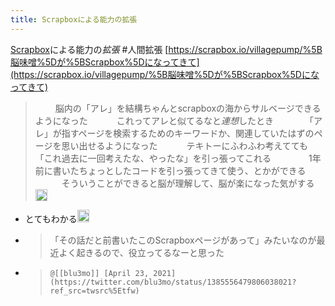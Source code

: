 ```yaml
---
title: Scrapboxによる能力の拡張
---
```


[Scrapbox](Scrapbox.md)による能力の*拡張* #人間拡張
[https://scrapbox.io/villagepump/%5B脳味噌%5Dが%5BScrapbox%5Dになってきて](https://scrapbox.io/villagepump/%5B脳味噌%5Dが%5BScrapbox%5Dになってきて)

 > 
 > 　　 脳内の「アレ」を結構ちゃんとscrapboxの海からサルベージできるようになった
 > 　　　これってアレと似てるなと*連想*したとき
 > 　　　	「アレ」が指すページを検索するためのキーワードか、関連していたはずのページを思い出せるようになった
 > 　　　テキトーにふわふわ考えてても「これ過去に一回考えたな、やったな」を引っ張ってこれる
 > 　　　　1年前に書いたちょっとしたコードを引っ張ってきて使う、とかができる
 > 　　　そういうことができると脳が理解して、脳が楽になった気がする<img src='https://scrapbox.io/api/pages/blu3mo-public/miyamonz/icon' alt='miyamonz.icon' height="19.5"/>

* とてもわかる<img src='https://scrapbox.io/api/pages/blu3mo-public/blu3mo/icon' alt='blu3mo.icon' height="19.5"/>
* 
   > 
   > 「その話だと前書いたこのScrapboxページがあって」みたいなのが最近よく起きるので、役立ってるなーと思った

* 
   > 
   > ````
   > @[[blu3mo]] [April 23, 2021](https://twitter.com/blu3mo/status/1385556479806038021?ref_src=twsrc%5Etfw)
   > ````
